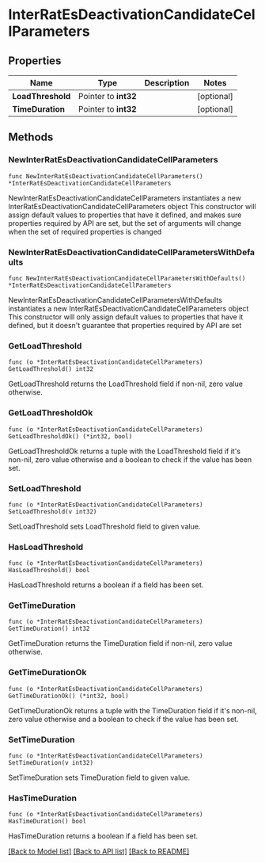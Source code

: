 # InterRatEsDeactivationCandidateCellParameters

## Properties

Name | Type | Description | Notes
------------ | ------------- | ------------- | -------------
**LoadThreshold** | Pointer to **int32** |  | [optional] 
**TimeDuration** | Pointer to **int32** |  | [optional] 

## Methods

### NewInterRatEsDeactivationCandidateCellParameters

`func NewInterRatEsDeactivationCandidateCellParameters() *InterRatEsDeactivationCandidateCellParameters`

NewInterRatEsDeactivationCandidateCellParameters instantiates a new InterRatEsDeactivationCandidateCellParameters object
This constructor will assign default values to properties that have it defined,
and makes sure properties required by API are set, but the set of arguments
will change when the set of required properties is changed

### NewInterRatEsDeactivationCandidateCellParametersWithDefaults

`func NewInterRatEsDeactivationCandidateCellParametersWithDefaults() *InterRatEsDeactivationCandidateCellParameters`

NewInterRatEsDeactivationCandidateCellParametersWithDefaults instantiates a new InterRatEsDeactivationCandidateCellParameters object
This constructor will only assign default values to properties that have it defined,
but it doesn't guarantee that properties required by API are set

### GetLoadThreshold

`func (o *InterRatEsDeactivationCandidateCellParameters) GetLoadThreshold() int32`

GetLoadThreshold returns the LoadThreshold field if non-nil, zero value otherwise.

### GetLoadThresholdOk

`func (o *InterRatEsDeactivationCandidateCellParameters) GetLoadThresholdOk() (*int32, bool)`

GetLoadThresholdOk returns a tuple with the LoadThreshold field if it's non-nil, zero value otherwise
and a boolean to check if the value has been set.

### SetLoadThreshold

`func (o *InterRatEsDeactivationCandidateCellParameters) SetLoadThreshold(v int32)`

SetLoadThreshold sets LoadThreshold field to given value.

### HasLoadThreshold

`func (o *InterRatEsDeactivationCandidateCellParameters) HasLoadThreshold() bool`

HasLoadThreshold returns a boolean if a field has been set.

### GetTimeDuration

`func (o *InterRatEsDeactivationCandidateCellParameters) GetTimeDuration() int32`

GetTimeDuration returns the TimeDuration field if non-nil, zero value otherwise.

### GetTimeDurationOk

`func (o *InterRatEsDeactivationCandidateCellParameters) GetTimeDurationOk() (*int32, bool)`

GetTimeDurationOk returns a tuple with the TimeDuration field if it's non-nil, zero value otherwise
and a boolean to check if the value has been set.

### SetTimeDuration

`func (o *InterRatEsDeactivationCandidateCellParameters) SetTimeDuration(v int32)`

SetTimeDuration sets TimeDuration field to given value.

### HasTimeDuration

`func (o *InterRatEsDeactivationCandidateCellParameters) HasTimeDuration() bool`

HasTimeDuration returns a boolean if a field has been set.


[[Back to Model list]](../README.md#documentation-for-models) [[Back to API list]](../README.md#documentation-for-api-endpoints) [[Back to README]](../README.md)


